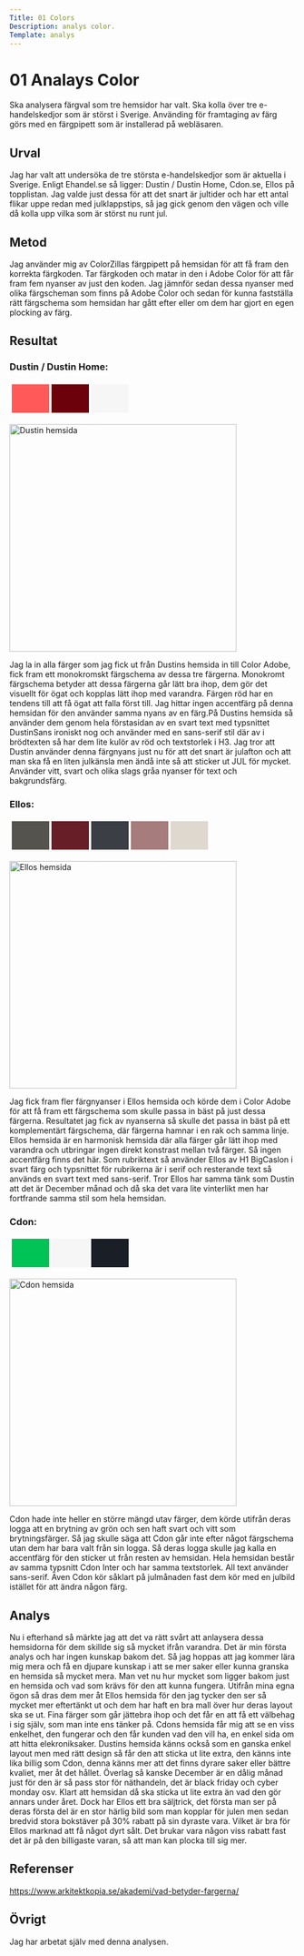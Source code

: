 ```yaml
---
Title: 01 Colors
Description: analys color.
Template: analys
---
```


# 01 Analays Color


Ska analysera färgval som tre hemsidor har valt. Ska kolla över tre e-handelskedjor som är störst i Sverige. Använding för framtaging av färg görs med en färgpipett som är installerad på webläsaren.

<h2> Urval </h2>

Jag har valt att undersöka de tre största e-handelskedjor som är aktuella i Sverige. Enligt Ehandel.se så ligger: Dustin / Dustin Home, Cdon.se, Ellos på topplistan. Jag valde just dessa för att det snart är jultider och har ett antal flikar uppe redan med julklappstips, så jag gick genom den vägen och ville då kolla upp vilka som är störst nu runt jul.

<h2> Metod </h2>

Jag använder mig av ColorZillas färgpipett på hemsidan för att få fram den korrekta färgkoden. Tar färgkoden och matar in den i Adobe Color för att får fram fem nyanser av just den koden. Jag jämnför sedan dessa nyanser med olika färgscheman som finns på Adobe Color och sedan för kunna fastställa rätt färgschema som hemsidan har gått efter eller om dem har gjort en egen plocking av färg.

<h2> Resultat </h2>

<h3> Dustin / Dustin Home: </h3>

<table style="border-spacing: 4px; border-collapse: separate">
<tr>
<td style="height: 50px; width: 50px; background-color: #FF5A59">
<td style="height: 50px; width: 50px; background-color: #6C010B">
<td style="height: 50px; width: 50px; background-color: #F6F6F6">
</table>


<div> <img class="screenshot1" src="../image/Dustin.png" alt="Dustin hemsida" width="400px"></div>

Jag la in alla färger som jag fick ut från Dustins hemsida in till Color Adobe, fick fram ett monokromskt färgschema av dessa tre färgerna. Monokromt färgschema betyder att dessa färgerna går lätt bra ihop, dem gör det visuellt för ögat och kopplas lätt ihop med varandra. Färgen röd har en tendens till att få ögat att falla först till. Jag hittar ingen accentfärg på denna hemsidan för den använder samma nyans av en färg.På Dustins hemsida så använder dem genom hela förstasidan av en svart text med typsnittet DustinSans ironiskt nog och använder med en sans-serif stil där av i brödtexten så har dem lite kulör av röd och textstorlek i H3. 
Jag tror att Dustin använder denna färgnyans just nu för att det snart är julafton och att man ska få en liten julkänsla men ändå inte så att sticker ut JUL för mycket.
Använder vitt, svart och olika slags gråa nyanser för text och bakgrundsfärg.


<h3> Ellos: </h3>

<table style="border-spacing: 4px; border-collapse: separate">
<tr>
<td style="height: 50px; width: 50px; background-color: #55534E">
<td style="height: 50px; width: 50px; background-color: #671E26">
<td style="height: 50px; width: 50px; background-color: #3B3F45">
<td style="height: 50px; width: 50px; background-color: #A67C7C">
<td style="height: 50px; width: 50px; background-color: #DED8CF">
</tr>
</table>

<div> <img class="screenshot2" src="../image/Ellos.png" alt="Ellos hemsida" width="400px"></div>

Jag fick fram fler färgnyanser i Ellos hemsida och körde dem i Color Adobe för att få fram ett färgschema som skulle passa in bäst på just dessa färgerna. Resultatet jag fick av nyanserna så skulle det passa in bäst på ett komplementärt färgschema, där färgerna hamnar i en rak och samma linje.
Ellos hemsida är en harmonisk hemsida där alla färger går lätt ihop med varandra och utbringar ingen direkt konstrast mellan två färger. Så ingen accentfärg finns det här.
Som rubriktext så använder Ellos av H1 BigCaslon i svart färg och typsnittet för rubrikerna är i serif och resterande text så används en svart text med sans-serif.
Tror Ellos har samma tänk som Dustin att det är December månad och då ska det vara lite vinterlikt men har fortfrande samma stil som hela hemsidan.

<h3> Cdon: </h3>

<table style="border-spacing: 4px; border-collapse: separate">
<tr>
<td style="height: 50px; width: 50px; background-color: #00C355">
<td style="height: 50px; width: 50px; background-color: #F6F6F7">
<td style="height: 50px; width: 50px; background-color: #1A1F27">
</tr>
</table>

<div> <img class="screenshot3" src="../image/Cdon.png" alt="Cdon hemsida" width="400px"></div>

Cdon hade inte heller en större mängd utav färger, dem körde utifrån deras logga att en brytning av grön och sen haft svart och vitt som brytningsfärger. Så jag skulle säga att Cdon går inte efter något färgschema utan dem har bara valt från sin logga.
Så deras logga skulle jag kalla en accentfärg för den sticker ut från resten av hemsidan.
Hela hemsidan består av samma typsnitt Cdon Inter och har samma textstorlek. All text använder sans-serif. Även Cdon kör såklart på julmånaden fast dem kör med en julbild istället för att ändra någon färg.

<h2> Analys </h2>

Nu i efterhand så märkte jag att det va rätt svårt att anlaysera dessa hemsidorna för dem skillde sig så mycket ifrån varandra. Det är min första analys och har ingen kunskap bakom det. Så jag hoppas att jag kommer lära mig mera och få en djupare kunskap i att se mer saker eller kunna granska en hemsida så mycket mera. Man vet nu hur mycket som ligger bakom just en hemsida och vad som krävs för den att kunna fungera. 
Utifrån mina egna ögon så dras dem mer åt Ellos hemsida för den jag tycker den ser så mycket mer eftertänkt ut och dem har haft en bra mall över hur deras layout ska se ut. Fina färger som går jättebra ihop och det får en att få ett välbehag i sig själv, som man inte ens tänker på. 
Cdons hemsida får mig att se en viss enkelhet, den fungerar och den får kunden vad den vill ha, en enkel sida om att hitta elekroniksaker. 
Dustins hemsida känns också som en ganska enkel layout men med rätt design så får den att sticka ut lite extra, den känns inte lika billig som Cdon, denna känns mer att det finns dyrare saker eller bättre kvaliet, mer åt det hållet. 
Överlag så kanske December är en dålig månad just för den är så pass stor för näthandeln, det är black friday och cyber monday osv. Klart att hemsidan då ska sticka ut lite extra än vad den gör annars under året. 
Dock har Ellos ett bra säljtrick, det första man ser på deras första del är en stor härlig bild som man kopplar för julen men sedan bredvid stora bokstäver på 30% rabatt på sin dyraste vara. Vilket är bra för Ellos marknad att få något dyrt sålt. Det brukar vara någon viss rabatt fast det är på den billigaste varan, så att man kan plocka till sig mer. 


<h2> Referenser </h2>

https://www.arkitektkopia.se/akademi/vad-betyder-fargerna/

<h2> Övrigt </h2>

Jag har arbetat själv med denna analysen.
